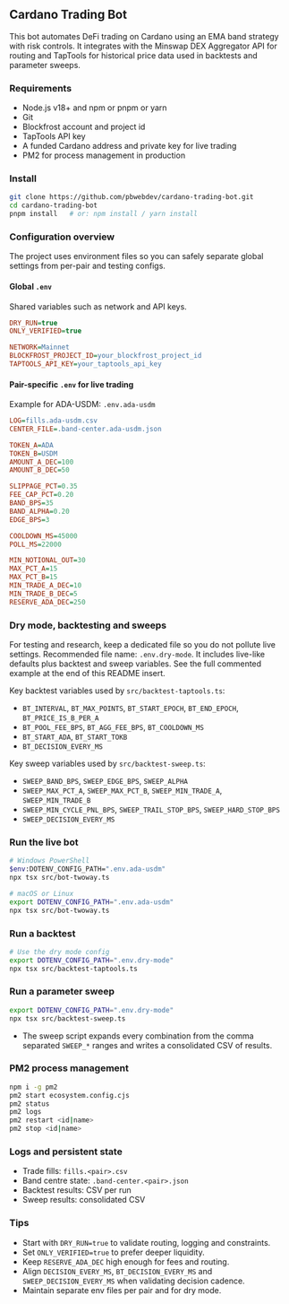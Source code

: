 ## Cardano Trading Bot

This bot automates DeFi trading on Cardano using an EMA band strategy with risk controls. It integrates with the Minswap DEX Aggregator API for routing and TapTools for historical price data used in backtests and parameter sweeps.

### Requirements
- Node.js v18+ and npm or pnpm or yarn
- Git
- Blockfrost account and project id
- TapTools API key
- A funded Cardano address and private key for live trading
- PM2 for process management in production

### Install
```bash
git clone https://github.com/pbwebdev/cardano-trading-bot.git
cd cardano-trading-bot
pnpm install   # or: npm install / yarn install
```

### Configuration overview
The project uses environment files so you can safely separate global settings from per-pair and testing configs.

#### Global `.env`
Shared variables such as network and API keys.
```ini
DRY_RUN=true
ONLY_VERIFIED=true

NETWORK=Mainnet
BLOCKFROST_PROJECT_ID=your_blockfrost_project_id
TAPTOOLS_API_KEY=your_taptools_api_key
```

#### Pair-specific `.env` for live trading
Example for ADA-USDM: `.env.ada-usdm`
```ini
LOG=fills.ada-usdm.csv
CENTER_FILE=.band-center.ada-usdm.json

TOKEN_A=ADA
TOKEN_B=USDM
AMOUNT_A_DEC=100
AMOUNT_B_DEC=50

SLIPPAGE_PCT=0.35
FEE_CAP_PCT=0.20
BAND_BPS=35
BAND_ALPHA=0.20
EDGE_BPS=3

COOLDOWN_MS=45000
POLL_MS=22000

MIN_NOTIONAL_OUT=30
MAX_PCT_A=15
MAX_PCT_B=15
MIN_TRADE_A_DEC=10
MIN_TRADE_B_DEC=5
RESERVE_ADA_DEC=250
```

### Dry mode, backtesting and sweeps
For testing and research, keep a dedicated file so you do not pollute live settings. Recommended file name: `.env.dry-mode`. It includes live-like defaults plus backtest and sweep variables. See the full commented example at the end of this README insert.

Key backtest variables used by `src/backtest-taptools.ts`:
- `BT_INTERVAL`, `BT_MAX_POINTS`, `BT_START_EPOCH`, `BT_END_EPOCH`, `BT_PRICE_IS_B_PER_A`
- `BT_POOL_FEE_BPS`, `BT_AGG_FEE_BPS`, `BT_COOLDOWN_MS`
- `BT_START_ADA`, `BT_START_TOKB`
- `BT_DECISION_EVERY_MS`

Key sweep variables used by `src/backtest-sweep.ts`:
- `SWEEP_BAND_BPS`, `SWEEP_EDGE_BPS`, `SWEEP_ALPHA`
- `SWEEP_MAX_PCT_A`, `SWEEP_MAX_PCT_B`, `SWEEP_MIN_TRADE_A`, `SWEEP_MIN_TRADE_B`
- `SWEEP_MIN_CYCLE_PNL_BPS`, `SWEEP_TRAIL_STOP_BPS`, `SWEEP_HARD_STOP_BPS`
- `SWEEP_DECISION_EVERY_MS`

### Run the live bot
```bash
# Windows PowerShell
$env:DOTENV_CONFIG_PATH=".env.ada-usdm"
npx tsx src/bot-twoway.ts

# macOS or Linux
export DOTENV_CONFIG_PATH=".env.ada-usdm"
npx tsx src/bot-twoway.ts
```

### Run a backtest
```bash
# Use the dry mode config
export DOTENV_CONFIG_PATH=".env.dry-mode"
npx tsx src/backtest-taptools.ts
```

### Run a parameter sweep
```bash
export DOTENV_CONFIG_PATH=".env.dry-mode"
npx tsx src/backtest-sweep.ts
```
- The sweep script expands every combination from the comma separated `SWEEP_*` ranges and writes a consolidated CSV of results.

### PM2 process management
```bash
npm i -g pm2
pm2 start ecosystem.config.cjs
pm2 status
pm2 logs
pm2 restart <id|name>
pm2 stop <id|name>
```

### Logs and persistent state
- Trade fills: `fills.<pair>.csv`
- Band centre state: `.band-center.<pair>.json`
- Backtest results: CSV per run
- Sweep results: consolidated CSV

### Tips
- Start with `DRY_RUN=true` to validate routing, logging and constraints.
- Set `ONLY_VERIFIED=true` to prefer deeper liquidity.
- Keep `RESERVE_ADA_DEC` high enough for fees and routing.
- Align `DECISION_EVERY_MS`, `BT_DECISION_EVERY_MS` and `SWEEP_DECISION_EVERY_MS` when validating decision cadence.
- Maintain separate env files per pair and for dry mode.
